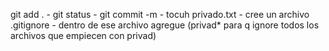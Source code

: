  git add . - git status - git commit -m - tocuh privado.txt - cree un archivo .gitignore - dentro de ese archivo agregue (privad* para q ignore todos los archivos que empiecen con privad)
